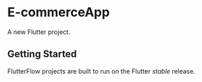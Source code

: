 # E-commerceApp

A new Flutter project.

## Getting Started

FlutterFlow projects are built to run on the Flutter _stable_ release.
